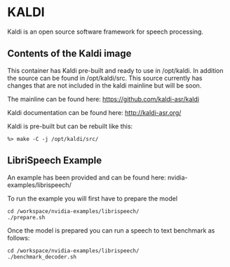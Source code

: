 KALDI
============

Kaldi is an open source software framework for speech processing.  

## Contents of the Kaldi image

This container has Kaldi pre-built and ready to use in /opt/kaldi. In addition 
the source can be found in /opt/kaldi/src.  This source currently has changes 
that are not included in the kaldi mainline but will be soon.  

The mainline can be found here: https://github.com/kaldi-asr/kaldi

Kaldi documentation can be found here:  http://kaldi-asr.org/

Kaldi is pre-built but can be rebuilt like this:

```
%> make -C -j /opt/kaldi/src/
```

## LibriSpeech Example

An example has been provided and can be found here:
    nvidia-examples/librispeech/

To run the example you will first have to prepare the model

```
cd /workspace/nvidia-examples/librispeech/
./prepare.sh 
```

Once the model is prepared you can run a speech to text benchmark as follows:

```
cd /workspace/nvidia-examples/librispeech/
./benchmark_decoder.sh
```




